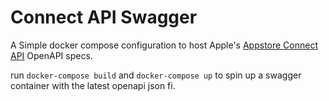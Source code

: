 # Connect API Swagger

A Simple docker compose configuration to host Apple's [Appstore Connect API](https://developer.apple.com/documentation/appstoreconnectapi) OpenAPI specs. 

run `docker-compose build` and `docker-compose up` to spin up a swagger container with the latest openapi json fi.